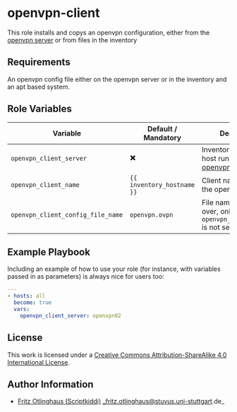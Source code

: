 # openvpn-client

This role installs and copys an openvpn configuration, either from the [openvpn server](https://github.com/stuvusIT/openvpn) or from files in the inventory


## Requirements

An openvpn config file either on the openvpn server or in the inventory and an apt based system.

## Role Variables

| Variable                          | Default / Mandatory        | Description                                                                                |
|-----------------------------------|----------------------------|--------------------------------------------------------------------------------------------|
| `openvpn_client_server`           | :heavy_multiplication_x:   | Inventory name of the host running the [openvpn role](https://github.com/stuvusIT/openvpn) |
| `openvpn_client_name`             | `{{ inventory_hostname }}` | Client name used in on the openvpn server                                                  |
| `openvpn_client_config_file_name` | `openvpn.ovpn`             | File name to copy over, only used when `openvpn_client_server` is not set                  |

## Example Playbook

Including an example of how to use your role (for instance, with variables passed in as parameters) is always nice for users too:

```yml
---
- hosts: all
  become: true
  vars:
    openvpn_client_server: openvpn02
```

## License

This work is licensed under a [Creative Commons Attribution-ShareAlike 4.0 International License](https://creativecommons.org/licenses/by-sa/4.0/).


## Author Information
 * [Fritz Otlinghaus (Scriptkiddi)](https://github.com/Scriptkiddi) _fritz.otlinghaus@stuvus.uni-stuttgart.de_
